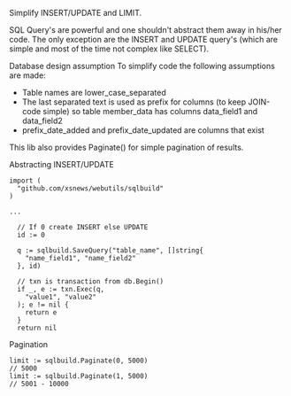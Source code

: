 Simplify INSERT/UPDATE and LIMIT.

SQL Query's are powerful and one shouldn't abstract them away in his/her code. The
only exception are the INSERT and UPDATE query's (which are simple and most of the
time not complex like SELECT).

Database design assumption
To simplify code the following assumptions are made:

- Table names are lower_case_separated
- The last separated text is used as prefix for columns (to keep JOIN-code simple)
  so table member_data has columns data_field1 and data_field2
- prefix_date_added and prefix_date_updated are columns that exist

This lib also provides Paginate() for simple pagination of results.

Abstracting INSERT/UPDATE
```
import (
  "github.com/xsnews/webutils/sqlbuild"
)

...

  // If 0 create INSERT else UPDATE
  id := 0

  q := sqlbuild.SaveQuery("table_name", []string{
    "name_field1", "name_field2"
  }, id)

  // txn is transaction from db.Begin()
  if _, e := txn.Exec(q,
    "value1", "value2"
  ); e != nil {
    return e
  }
  return nil
```

Pagination
```
limit := sqlbuild.Paginate(0, 5000)
// 5000
limit := sqlbuild.Paginate(1, 5000)
// 5001 - 10000
```
